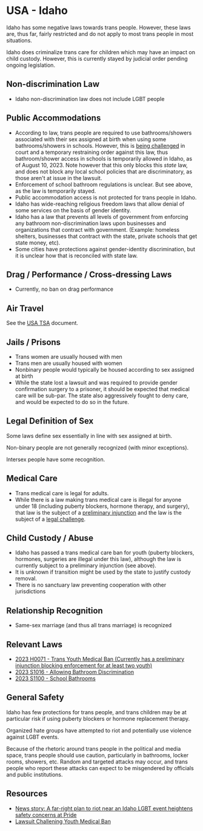# USA - Idaho

Idaho has some negative laws towards trans people. However,
these laws are, thus far, fairly restricted and do not apply to most
trans people in most situations.

Idaho does criminalize trans care for children which may have an
impact on child custody. However, this is currently stayed by judicial
order pending ongoing legislation.

## Non-discrimination Law

 * Idaho non-discrimination law does not include LGBT people

## Public Accommodations

 * According to law, trans people are required to use bathrooms/showers
   associated with their sex assigned at birth when using some
   bathrooms/showers in schools. However, this is [being
   challenged](https://idahocapitalsun.com/2023/08/10/u-s-district-court-temporarily-blocks-enforcement-of-idaho-transgender-bathroom-law/) in
   court and a temporary restraining order against this law, thus
   bathroom/shower access in schools is temporarily allowed in Idaho, as
   of August 10, 2023.  Note however that this only blocks this _state_
   law, and does not block any local school policies that are discriminatory,
   as those aren't at issue in the lawsuit.
 * Enforcement of school bathroom regulations is unclear. But see above,
   as the law is temporarily stayed.
 * Public accommodation access is not protected for trans people in
   Idaho.
 * Idaho has wide-reaching religious freedom laws that allow denial of
   some services on the basis of gender identity.
 * Idaho has a law that prevents all levels of government from enforcing
   any bathroom non-discrimination laws upon businesses and organizations
   that contract with government. (Example: homeless shelters,
   businesses that contract with the state, private schools that get
   state money, etc).
 * Some cities have protections against gender-identity discrimination,
   but it is unclear how that is reconciled with state law.

## Drag / Performance / Cross-dressing Laws

 * Currently, no ban on drag performance

## Air Travel

See the [USA TSA](notes/tsa.md) document.

## Jails / Prisons

 * Trans women are usually housed with men
 * Trans men are usually housed with women
 * Nonbinary people would typically be housed according to sex
   assigned at birth
 * While the state lost a lawsuit and was required to provide gender
   confirmation surgery to a prisoner, it should be expected that
   medical care will be sub-par. The state also aggressively fought to
   deny care, and would be expected to do so in the future.

## Legal Definition of Sex

Some laws define sex essentially in line with sex assigned at birth.

Non-binary people are not generally recognized (with minor exceptions).

Intersex people have some recognition.

## Medical Care

 * Trans medical care is legal for adults.
 * While there is a law making trans medical care is illegal for anyone
   under 18 (including puberty blockers, hormone therapy, and surgery),
   that law is the subject of a [preliminary
   injunction](https://www.courthousenews.com/idaho-ban-on-gender-affirming-treatment-for-trans-kids-blocked/)
   and the law is the subject of a [legal challenge](https://www.acluidaho.org/en/news/idaho-families-sue-block-idahos-ban-health-care-trans-youth).

## Child Custody / Abuse

 * Idaho has passed a trans medical care ban for youth (puberty blockers,
   hormones, surgeries are illegal under this law), although the law is
   currently subject to a preliminary injunction (see above).
 * It is unknown if transition might be used by the state to justify
   custody removal.
 * There is no sanctuary law preventing cooperation with other
   jurisdictions

## Relationship Recognition

 * Same-sex marriage (and thus all trans marriage) is recognized

## Relevant Laws

 * [2023 H0071 - Trans Youth Medical Ban (Currently has a preliminary injunction blocking enforcement for at least two youth)](https://legiscan.com/ID/text/H0071/id/2761913)
 * [2023 S1016 - Allowing Bathroom Discrimination](https://legiscan.com/ID/text/S1016/id/2744918)
 * [2023 S1100 - School Bathrooms](https://legiscan.com/ID/text/S1100/id/2730977)

## General Safety

Idaho has few protections for trans people, and trans children may be
at particular risk if using puberty blockers or hormone replacement therapy.

Organized hate groups have attempted to riot and potentially use
violence against LGBT events.

Because of the rhetoric around trans people in the political and media
space, trans people should use caution, particularly in bathrooms,
locker rooms, showers, etc.  Random and targeted attacks may occur, and
trans people who report these attacks can expect to be misgendered by
officials and public institutions.

## Resources

 * [News story: A far-right plan to riot near an Idaho LGBT event heightens safety concerns at Pride](https://www.npr.org/2022/06/15/1104481518/idaho-pride-lgbtq-patriot-front)
 * [Lawsuit Challening Youth Medical Ban](https://www.acluidaho.org/en/news/idaho-families-sue-block-idahos-ban-health-care-trans-youth)

